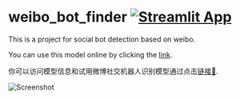 # weibo_bot_finder [![Streamlit App](https://static.streamlit.io/badges/streamlit_badge_black_white.svg)](https://bot-finder.streamlit.app/)
This is a project for social bot detection based on weibo.

You can use this model online by clicking the [link](https://bot-finder.streamlit.app/).

你可以访问模型信息和试用微博社交机器人识别模型通过点击[链接🔗](https://bot-finder.streamlit.app/).


![Screenshot](https://github.com/mengxiao2000/weibo_bot_finder/blob/main/screenshot.png?raw=true 'Screenshot')
